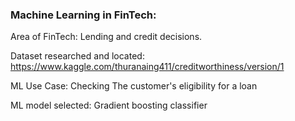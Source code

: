 ### Machine Learning in FinTech:

Area of FinTech:
Lending and credit decisions.
 
Dataset researched and located:
https://www.kaggle.com/thuranaing411/creditworthiness/version/1
 
ML Use Case:
Checking The customer's eligibility for  a loan
 
ML model selected:
Gradient boosting classifier
 
 



